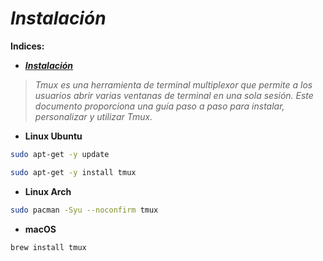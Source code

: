 <!-- Autor: Daniel Benjamin Perez Morales -->
<!-- GitHub: https://github.com/DanielBenjaminPerezMoralesDev13 -->
<!-- Gitlab: https://gitlab.com/DanielBenjaminPerezMoralesDev13 -->
<!-- Correo electrónico: danielperezdev@proton.me -->

# **_Instalación_**

**Indices:**

- [**_Instalación_**](#instalación)

> _Tmux es una herramienta de terminal multiplexor que permite a los usuarios abrir varias ventanas de terminal en una sola sesión. Este documento proporciona una guía paso a paso para instalar, personalizar y utilizar Tmux._
>
- **Linux Ubuntu**

```bash
sudo apt-get -y update
```

```bash
sudo apt-get -y install tmux
```

- **Linux Arch**

```bash
sudo pacman -Syu --noconfirm tmux
```

- **macOS**

```bash
brew install tmux
```
